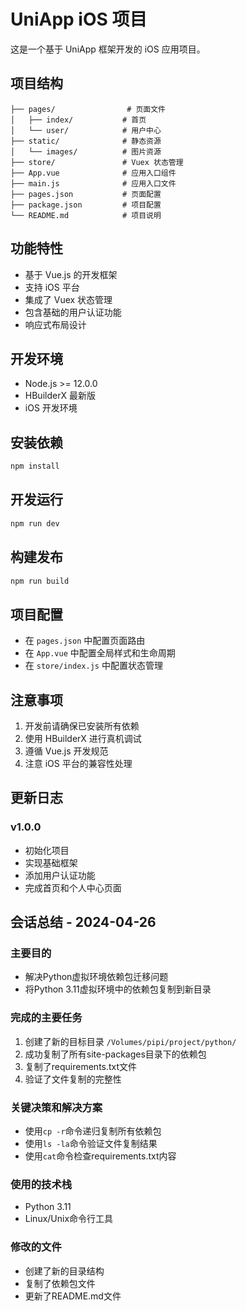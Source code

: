 # UniApp iOS 项目

这是一个基于 UniApp 框架开发的 iOS 应用项目。

## 项目结构

```
├── pages/                # 页面文件
│   ├── index/           # 首页
│   └── user/            # 用户中心
├── static/              # 静态资源
│   └── images/          # 图片资源
├── store/               # Vuex 状态管理
├── App.vue              # 应用入口组件
├── main.js              # 应用入口文件
├── pages.json           # 页面配置
├── package.json         # 项目配置
└── README.md            # 项目说明
```

## 功能特性

- 基于 Vue.js 的开发框架
- 支持 iOS 平台
- 集成了 Vuex 状态管理
- 包含基础的用户认证功能
- 响应式布局设计

## 开发环境

- Node.js >= 12.0.0
- HBuilderX 最新版
- iOS 开发环境

## 安装依赖

```bash
npm install
```

## 开发运行

```bash
npm run dev
```

## 构建发布

```bash
npm run build
```

## 项目配置

- 在 `pages.json` 中配置页面路由
- 在 `App.vue` 中配置全局样式和生命周期
- 在 `store/index.js` 中配置状态管理

## 注意事项

1. 开发前请确保已安装所有依赖
2. 使用 HBuilderX 进行真机调试
3. 遵循 Vue.js 开发规范
4. 注意 iOS 平台的兼容性处理

## 更新日志

### v1.0.0
- 初始化项目
- 实现基础框架
- 添加用户认证功能
- 完成首页和个人中心页面

## 会话总结 - 2024-04-26

### 主要目的
- 解决Python虚拟环境依赖包迁移问题
- 将Python 3.11虚拟环境中的依赖包复制到新目录

### 完成的主要任务
1. 创建了新的目标目录 `/Volumes/pipi/project/python/`
2. 成功复制了所有site-packages目录下的依赖包
3. 复制了requirements.txt文件
4. 验证了文件复制的完整性

### 关键决策和解决方案
- 使用`cp -r`命令递归复制所有依赖包
- 使用`ls -la`命令验证文件复制结果
- 使用`cat`命令检查requirements.txt内容

### 使用的技术栈
- Python 3.11
- Linux/Unix命令行工具

### 修改的文件
- 创建了新的目录结构
- 复制了依赖包文件
- 更新了README.md文件 